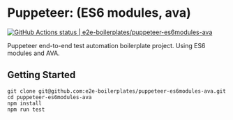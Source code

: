 # Puppeteer: (ES6 modules, ava)
[![GitHub Actions status | e2e-boilerplates/puppeteer-es6modules-ava](https://github.com/e2e-boilerplates/puppeteer-es6modules-ava/workflows/NodeCI/badge.svg)](https://github.com/e2e-boilerplates/puppeteer-es6modules-ava/actions?workflow=NodeCI)

Puppeteer end-to-end test automation boilerplate project. Using ES6 modules and AVA.

## Getting Started

    git clone git@github.com:e2e-boilerplates/puppeteer-es6modules-ava.git
    cd puppeteer-es6modules-ava
    npm install
    npm run test
